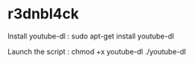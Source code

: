 # r3dnbl4ck

Install youtube-dl : 
  sudo apt-get install youtube-dl


Launch the script :
  chmod +x youtube-dl
  ./youtube-dl
